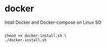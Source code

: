 # docker
Intall Docker and Docker-compose on Linux SO

<code>
chmod +x docker-install.sh \  
./docker-install.sh
</code>
